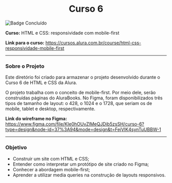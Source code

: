 <h1 align="center">Curso 6</h1> 

![Badge Concluído](http://img.shields.io/static/v1?label=STATUS&message=CONCLUÍDO&color=GREEN&style=for-the-badge)


**Curso:**  HTML e CSS: responsividade com mobile-first
<br>

**Link para o curso:** https://cursos.alura.com.br/course/html-css-responsividade-mobile-first  

---
### Sobre o Projeto

Este diretório foi criado para armazenar o projeto desenvolvido durante o Curso 6 de HTML e CSS da Alura.  

O projeto trabalha com o conceito de mobile-first. Por meio dele, serão construídas páginas do AluraBooks. No Figma, foram disponibilizados três tipos de tamanho de layout: o 428, o 1024 e o 1728, que seriam os de mobile, tablet e desktop, respectivamente. 


**Link do wireframe no Figma:** https://www.figma.com/file/KIe0hOUvZlMeQJDib5zsSH/curso-6?type=design&node-id=37%3A94&mode=design&t=FejVIK4synTuUBBW-1

---
### Objetivo

- Construir um site com HTML e CSS;
- Entender como interpretar um protótipo de site criado no Figma;
- Conhecer a abordagem mobile-first;
- Aprender a utilizar media queries na construção de layouts responsivos.

<!-- ---
<h1 align="center">Visualizar o Projeto Online</h1> 

<p align="center">
    <img src="" alt="tela inicial">
</p>


## Deploy
**link:**  -->
